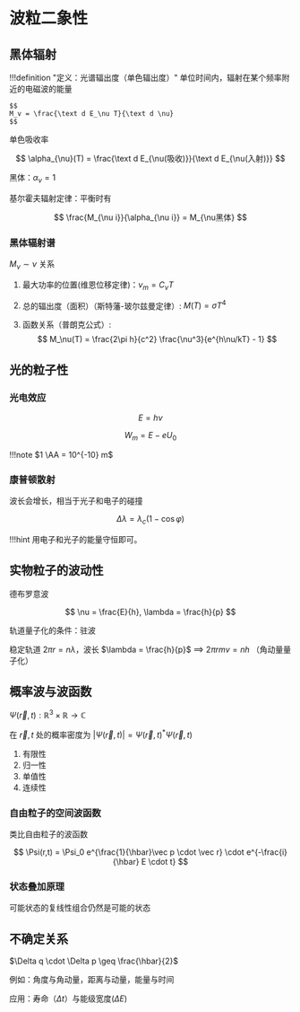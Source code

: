 # 波粒二象性

## 黑体辐射

!!!definition "定义：光谱辐出度（单色辐出度）"
    单位时间内，辐射在某个频率附近的电磁波的能量

    $$
    M_v = \frac{\text d E_\nu T}{\text d \nu} 
    $$

单色吸收率

$$
\alpha_{\nu}(T) = \frac{\text d E_{\nu(吸收)}}{\text d E_{\nu(入射)}}
$$

黑体：$\alpha_\nu = 1$

基尔霍夫辐射定律：平衡时有

$$
\frac{M_{\nu i}}{\alpha_{\nu i}} = M_{\nu黑体} 
$$

### 黑体辐射谱

$M_\nu \sim \nu$ 关系

1. 最大功率的位置(维恩位移定律)：$\nu_m = C_{\nu} T$
2. 总的辐出度（面积）（斯特藩-玻尔兹曼定律）: $M(T) = \sigma T^4$

3. 函数关系（普朗克公式）:
    $$
    M_\nu(T) = \frac{2\pi h}{c^2} \frac{\nu^3}{e^{h\nu/kT} - 1}
    $$

## 光的粒子性

### 光电效应

$$
E = h \nu
$$

$$
W_{m} = E - eU_0
$$

!!!note
    $1 \AA = 10^{-10} m$

### 康普顿散射

波长会增长，相当于光子和电子的碰撞

$$
\Delta \lambda = \lambda_c (1 - \cos \varphi)
$$

!!!hint
    用电子和光子的能量守恒即可。

## 实物粒子的波动性

德布罗意波

$$
\nu = \frac{E}{h}, \lambda = \frac{h}{p}
$$

轨道量子化的条件：驻波

稳定轨道 $2\pi r = n \lambda$，波长 $\lambda = \frac{h}{p}$ $\implies$ $2 \pi r m v = nh$ （角动量量子化）

## 概率波与波函数

$\Psi(\vec r,t) : \mathbb R^3 \times \mathbb R \to \mathbb C$ 

在 $\vec r,t$ 处的概率密度为 $|\Psi(\vec r, t)| = \Psi(\vec r, t)^*\Psi(\vec r, t)$

1. 有限性
2. 归一性
3. 单值性
4. 连续性

### 自由粒子的空间波函数

类比自由粒子的波函数

$$
\Psi(r,t) = \Psi_0 e^{\frac{1}{\hbar}\vec p \cdot \vec r} \cdot e^{-\frac{i}{\hbar} E \cdot t}
$$

### 状态叠加原理

可能状态的复线性组合仍然是可能的状态

## 不确定关系

$\Delta q \cdot \Delta p \geq \frac{\hbar}{2}$


例如：角度与角动量，距离与动量，能量与时间

应用：寿命（$\Delta t$）与能级宽度($\Delta E$)

